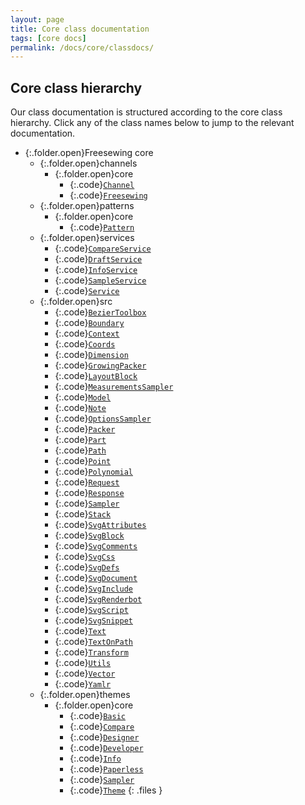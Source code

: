 ```yaml
---
layout: page
title: Core class documentation
tags: [core docs]
permalink: /docs/core/classdocs/
---
```


## Core class hierarchy

Our class documentation is structured according to the core class hierarchy.
Click any of the class names below to jump to the relevant documentation.

- {:.folder.open}Freesewing core
  - {:.folder.open}channels
    - {:.folder.open}core
      - {:.code}[`Channel`](channels/core/channel)
      - {:.code}[`Freesewing`](channels/core/freesewing)
  - {:.folder.open}patterns
    - {:.folder.open}core
      - {:.code}[`Pattern`](patterns/core/pattern)
  - {:.folder.open}services
    - {:.code}[`CompareService`](services/compareservice)
    - {:.code}[`DraftService`](services/draftservice)
    - {:.code}[`InfoService`](services/infoservice)
    - {:.code}[`SampleService`](services/sampleservice)
    - {:.code}[`Service`](services/service)
  - {:.folder.open}src
    - {:.code}[`BezierToolbox`](src/beziertoolbox)
    - {:.code}[`Boundary`](src/boundary)
    - {:.code}[`Context`](src/context)
    - {:.code}[`Coords`](src/coords)
    - {:.code}[`Dimension`](src/dimension)
    - {:.code}[`GrowingPacker`](src/growingpacker)
    - {:.code}[`LayoutBlock`](src/layoutblock)
    - {:.code}[`MeasurementsSampler`](src/measurementssampler)
    - {:.code}[`Model`](src/model)
    - {:.code}[`Note`](src/note)
    - {:.code}[`OptionsSampler`](src/optionssampler)
    - {:.code}[`Packer`](src/packer)
    - {:.code}[`Part`](src/part)
    - {:.code}[`Path`](src/path)
    - {:.code}[`Point`](src/point)
    - {:.code}[`Polynomial`](src/polynomial)
    - {:.code}[`Request`](src/request)
    - {:.code}[`Response`](src/response)
    - {:.code}[`Sampler`](src/sampler)
    - {:.code}[`Stack`](src/stack)
    - {:.code}[`SvgAttributes`](src/svgattributes)
    - {:.code}[`SvgBlock`](src/svgblock)
    - {:.code}[`SvgComments`](src/svgcomments)
    - {:.code}[`SvgCss`](src/svgcss)
    - {:.code}[`SvgDefs`](src/svgdefs)
    - {:.code}[`SvgDocument`](src/svgdocument)
    - {:.code}[`SvgInclude`](src/svginclude)
    - {:.code}[`SvgRenderbot`](src/svgrenderbot)
    - {:.code}[`SvgScript`](src/svgscript)
    - {:.code}[`SvgSnippet`](src/svgsnippet)
    - {:.code}[`Text`](src/text)
    - {:.code}[`TextOnPath`](src/textonpath)
    - {:.code}[`Transform`](src/transform)
    - {:.code}[`Utils`](src/utils)
    - {:.code}[`Vector`](src/vector)
    - {:.code}[`Yamlr`](src/yamlr)
  - {:.folder.open}themes
    - {:.folder.open}core
      - {:.code}[`Basic`](themes/core/basic)
      - {:.code}[`Compare`](themes/core/compare)
      - {:.code}[`Designer`](themes/core/designer)
      - {:.code}[`Developer`](themes/core/developer)
      - {:.code}[`Info`](themes/core/info)
      - {:.code}[`Paperless`](themes/core/paperless)
      - {:.code}[`Sampler`](themes/core/sampler)
      - {:.code}[`Theme`](themes/core/theme)
{: .files }


